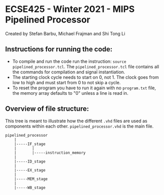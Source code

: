 # ECSE425 - Winter 2021 - MIPS Pipelined Processor
Created by Stefan Barbu, Michael Frajman and Shi Tong Li

## Instructions for running the code:
- To compile and run the code run the instruction: `source pipelined_processor.tcl`. The `pipelined_processor.tcl` file contains all the commands for compilation and signal instantiation.
- The starting clock cycle needs to start on 0, not 1. The clock goes from low to high and must start from 0 to not skip a cycle.
- To reset the program you have to run it again with no `program.txt` file, the memory array defaults to "0" unless a line is read in.

## Overview of file structure:
This tree is meant to illustrate how the different `.vhd` files are used as components within each other. `pipelined_processor.vhd` is the main file.

```
pipelined_processor
    |
    |-----IF_stage
    |       |
    |       |-----instruction_memory
    |       
    |-----ID_stage
    |
    |-----EX_stage
    |
    |-----MEM_stage
    |
    |-----WB_stage   
```
